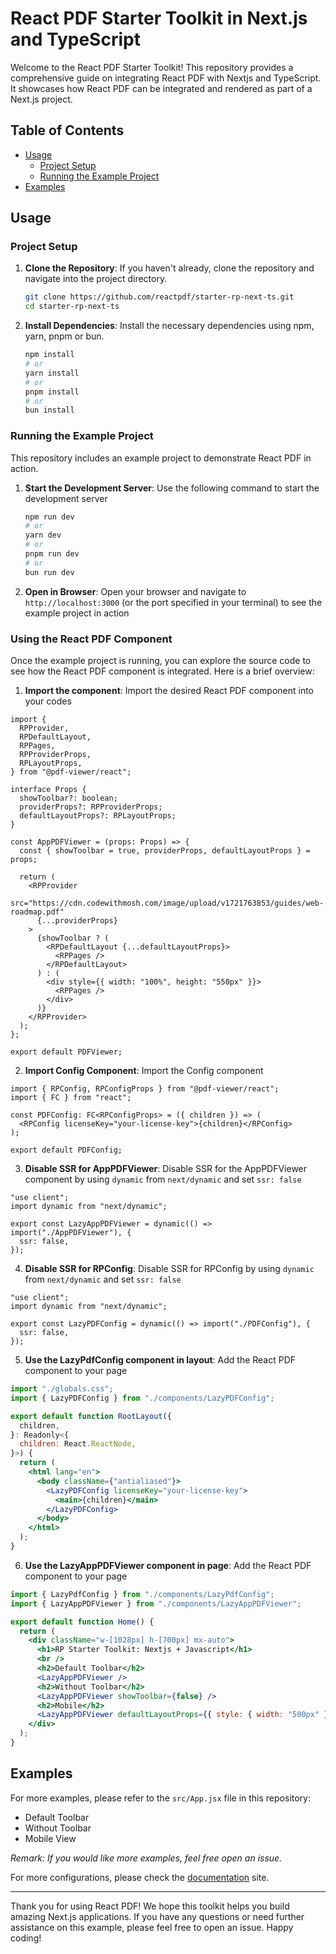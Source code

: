 # React PDF Starter Toolkit in Next.js and TypeScript

Welcome to the React PDF Starter Toolkit! This repository provides a comprehensive guide on integrating React PDF with Nextjs and TypeScript. It showcases how React PDF can be integrated and rendered as part of a Next.js project.

## Table of Contents

- [Usage](#usage)
  - [Project Setup](#project-setup)
  - [Running the Example Project](#running-the-example-project)
- [Examples](#examples)

## Usage

### Project Setup

1. **Clone the Repository**: If you haven't already, clone the repository and navigate into the project directory.

   ```bash
   git clone https://github.com/reactpdf/starter-rp-next-ts.git
   cd starter-rp-next-ts
   ```

2. **Install Dependencies**: Install the necessary dependencies using npm, yarn, pnpm or bun.

   ```bash
   npm install
   # or
   yarn install
   # or
   pnpm install
   # or
   bun install
   ```

### Running the Example Project

This repository includes an example project to demonstrate React PDF in action.

1. **Start the Development Server**: Use the following command to start the development server

   ```bash
   npm run dev
   # or
   yarn dev
   # or
   pnpm run dev
   # or
   bun run dev
   ```

2. **Open in Browser**: Open your browser and navigate to `http://localhost:3000` (or the port specified in your terminal) to see the example project in action

### Using the React PDF Component

Once the example project is running, you can explore the source code to see how the React PDF component is integrated. Here is a brief overview:

1.  **Import the component**: Import the desired React PDF component into your codes

```tsx
import {
  RPProvider,
  RPDefaultLayout,
  RPPages,
  RPProviderProps,
  RPLayoutProps,
} from "@pdf-viewer/react";

interface Props {
  showToolbar?: boolean;
  providerProps?: RPProviderProps;
  defaultLayoutProps?: RPLayoutProps;
}

const AppPDFViewer = (props: Props) => {
  const { showToolbar = true, providerProps, defaultLayoutProps } = props;

  return (
    <RPProvider
      src="https://cdn.codewithmosh.com/image/upload/v1721763853/guides/web-roadmap.pdf"
      {...providerProps}
    >
      {showToolbar ? (
        <RPDefaultLayout {...defaultLayoutProps}>
          <RPPages />
        </RPDefaultLayout>
      ) : (
        <div style={{ width: "100%", height: "550px" }}>
          <RPPages />
        </div>
      )}
    </RPProvider>
  );
};

export default PDFViewer;
```

2. **Import Config Component**: Import the Config component

```tsx
import { RPConfig, RPConfigProps } from "@pdf-viewer/react";
import { FC } from "react";

const PDFConfig: FC<RPConfigProps> = ({ children }) => (
  <RPConfig licenseKey="your-license-key">{children}</RPConfig>
);

export default PDFConfig;
```

3. **Disable SSR for AppPDFViewer**: Disable SSR for the AppPDFViewer component by using `dynamic` from `next/dynamic` and set `ssr: false`

```tsx
"use client";
import dynamic from "next/dynamic";

export const LazyAppPDFViewer = dynamic(() => import("./AppPDFViewer"), {
  ssr: false,
});
```

4. **Disable SSR for RPConfig**: Disable SSR for RPConfig by using `dynamic` from `next/dynamic` and set `ssr: false`

```tsx
"use client";
import dynamic from "next/dynamic";

export const LazyPDFConfig = dynamic(() => import("./PDFConfig"), {
  ssr: false,
});
```

5. **Use the LazyPdfConfig component in layout**: Add the React PDF component to your page

```jsx
import "./globals.css";
import { LazyPDFConfig } from "./components/LazyPDFConfig";

export default function RootLayout({
  children,
}: Readonly<{
  children: React.ReactNode,
}>) {
  return (
    <html lang="en">
      <body className={"antialiased"}>
        <LazyPDFConfig licenseKey="your-license-key">
          <main>{children}</main>
        </LazyPDFConfig>
      </body>
    </html>
  );
}
```

6. **Use the LazyAppPDFViewer component in page**: Add the React PDF component to your page

```jsx
import { LazyPdfConfig } from "./components/LazyPdfConfig";
import { LazyAppPDFViewer } from "./components/LazyAppPDFViewer";

export default function Home() {
  return (
    <div className="w-[1028px] h-[700px] mx-auto">
      <h1>RP Starter Toolkit: Nextjs + Javascript</h1>
      <br />
      <h2>Default Toolbar</h2>
      <LazyAppPDFViewer />
      <h2>Without Toolbar</h2>
      <LazyAppPDFViewer showToolbar={false} />
      <h2>Mobile</h2>
      <LazyAppPDFViewer defaultLayoutProps={{ style: { width: "500px" } }} />
    </div>
  );
}
```

## Examples

For more examples, please refer to the `src/App.jsx` file in this repository:

- Default Toolbar
- Without Toolbar
- Mobile View

_Remark: If you would like more examples, feel free open an issue._

For more configurations, please check the [documentation](https://docs.react-pdf.dev) site.

---

Thank you for using React PDF! We hope this toolkit helps you build amazing Next.js applications. If you have any questions or need further assistance on this example, please feel free to open an issue. Happy coding!
